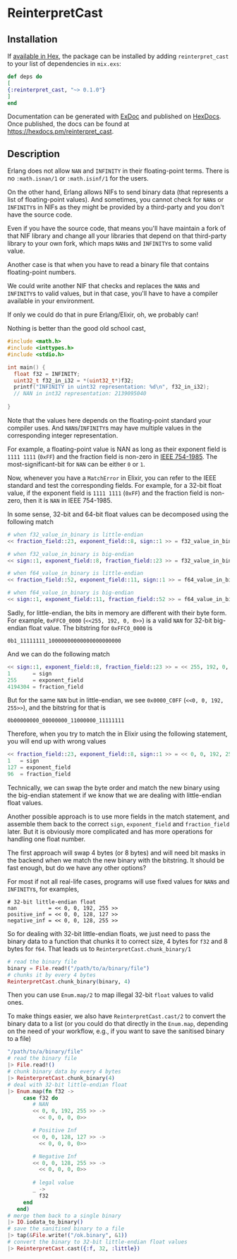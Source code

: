 # ReinterpretCast

## Installation

If [available in Hex](https://hex.pm/docs/publish), the package can be installed
by adding `reinterpret_cast` to your list of dependencies in `mix.exs`:

```elixir
def deps do
[
{:reinterpret_cast, "~> 0.1.0"}
]
end
```

Documentation can be generated with [ExDoc](https://github.com/elixir-lang/ex_doc)
and published on [HexDocs](https://hexdocs.pm). Once published, the docs can
be found at <https://hexdocs.pm/reinterpret_cast>.

## Description

Erlang does not allow `NAN` and `INFINITY` in their floating-point terms. There is no `:math.isnan/1` or `:math.isinf/1` for the users.

On the other hand, Erlang allows NIFs to send binary data (that represents a list of floating-point values). And sometimes, you cannot check for `NAN`s or `INFINITY`s in NIFs as they might be provided by a third-party and you don't have the source code.

Even if you have the source code, that means you'll have maintain a fork of that NIF library and change all your libraries that depend on that third-party library to your own fork, which maps `NAN`s and `INFINITY`s to some valid value.

Another case is that when you have to read a binary file that contains floating-point numbers.

We could write another NIF that checks and replaces the `NAN`s and `INFINITY`s to valid values, but in that case, you'll have to have a compiler available in your environment.

If only we could do that in pure Erlang/Elixir, oh, we probably can!

Nothing is better than the good old school cast, 

```c
#include <math.h>
#include <inttypes.h>
#include <stdio.h>

int main() {
  float f32 = INFINITY;
  uint32_t f32_in_i32 = *(uint32_t*)f32;
  printf("INFINITY in uint32 representation: %d\n", f32_in_i32);
  // NAN in int32 representation: 2139095040
  
}
```

Note that the values here depends on the floating-point standard your compiler uses. And `NAN`s/`INFINITY`s may have multiple values in the corresponding integer representation.

For example, a floating-point value is NAN as long as their exponent field is `1111 1111` (`0xFF`) and the fraction field is non-zero in [IEEE 754-1985](https://en.wikipedia.org/wiki/IEEE_754-1985#Representation_of_non-numbers). The most-significant-bit for `NAN` can be either `0` or `1`.

Now, whenever you have a `MatchError` in Elixir, you can refer to the IEEE standard and test the corresponding fields. For example, for a 32-bit float value, if the exponent field is `1111 1111` (`0xFF`) and the fraction field is non-zero, then it is `NAN` in IEEE 754-1985.

In some sense, 32-bit and 64-bit float values can be decomposed using the following match

```elixir
# when f32_value_in_binary is little-endian
<< fraction_field::23, exponent_field::8, sign::1 >> = f32_value_in_binary

# when f32_value_in_binary is big-endian
<< sign::1, exponent_field::8, fraction_field::23 >> = f32_value_in_binary

# when f64_value_in_binary is little-endian
<< fraction_field::52, exponent_field::11, sign::1 >> = f64_value_in_binary

# when f64_value_in_binary is big-endian
<< sign::1, exponent_field::11, fraction_field::52 >> = f64_value_in_binary
```

Sadly, for little-endian, the bits in memory are different with their byte form. For example, `0xFFC0_0000` (`<<255, 192, 0, 0>>`) is a valid `NAN` for 32-bit big-endian float value. The bitstring for `0xFFC0_0000` is

```
0b1_11111111_10000000000000000000000
```

And we can do the following match
```elixir
<< sign::1, exponent_field::8, fraction_field::23 >> = << 255, 192, 0, 0 >>
1       = sign
255     = exponent_field
4194304 = fraction_field
```

But for the same `NAN` but in little-endian, we see `0x0000_C0FF` (`<<0, 0, 192, 255>>`), and the bitstring for that is

```
0b00000000_00000000_11000000_11111111
```

Therefore, when you try to match the in Elixir using the following statement, you will end up with wrong values

```elixir
<< fraction_field::23, exponent_field::8, sign::1 >> = << 0, 0, 192, 255 >>
1   = sign
127 = exponent_field
96  = fraction_field
```

Technically, we can swap the byte order and match the new binary using the big-endian statement if we know that we are dealing with little-endian float values.

Another possible approach is to use more fields in the match statement, and assemble them back to the correct `sign`, `exponent_field` and `fraction_field` later. But it is obviously more complicated and has more operations for handling one float number.

The first approach will swap 4 bytes (or 8 bytes) and will need bit masks in the backend when we match the new binary with the bitstring. It should be fast enough, but do we have any other options?

For most if not all real-life cases, programs will use fixed values for `NAN`s and `INFINITY`s, for examples,

```
# 32-bit little-endian float
nan          = << 0, 0, 192, 255 >>
positive_inf = << 0, 0, 128, 127 >>
negative_inf = << 0, 0, 128, 255 >>
```

So for dealing with 32-bit little-endian floats, we just need to pass the binary data to a function that chunks it to correct size, 4 bytes for `f32` and 8 bytes for `f64`. That leads us to `ReinterpretCast.chunk_binary/1`

```elixir
# read the binary file
binary = File.read!("/path/to/a/binary/file")
# chunks it by every 4 bytes
ReinterpretCast.chunk_binary(binary, 4)
```

Then you can use `Enum.map/2` to map illegal 32-bit `float` values to valid ones.

To make things easier, we also have `ReinterpretCast.cast/2` to convert the binary data to a list (or you could do that directly in the `Enum.map`, depending on the need of your workflow, e.g., if you want to save the sanitised binary to a file)

```elixir
"/path/to/a/binary/file"
# read the binary file
|> File.read!()
# chunk binary data by every 4 bytes
|> ReinterpretCast.chunk_binary(4)
# deal with 32-bit little-endian float
|> Enum.map(fn f32 -> 
     case f32 do
        # NAN
        << 0, 0, 192, 255 >> ->
          << 0, 0, 0, 0>>

        # Positive Inf
        << 0, 0, 128, 127 >> ->
          << 0, 0, 0, 0>>

        # Negative Inf
        << 0, 0, 128, 255 >> ->
          << 0, 0, 0, 0>>
          
        # legal value
        _ ->
          f32
     end
   end)
# merge them back to a single binary
|> IO.iodata_to_binary()
# save the sanitised binary to a file
|> tap(&File.write!("/ok.binary", &1))
# convert the binary to 32-bit little-endian float values
|> ReinterpretCast.cast({:f, 32, :little})
```
